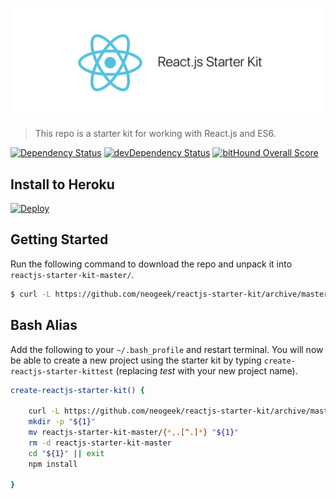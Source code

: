 ![React.js Starter Kit](/static/images/logo.png)

> This repo is a starter kit for working with React.js and ES6.

[![Dependency Status](https://david-dm.org/neogeek/reactjs-starter-kit.svg)](https://david-dm.org/neogeek/reactjs-starter-kit)
[![devDependency Status](https://david-dm.org/neogeek/reactjs-starter-kit/dev-status.svg)](https://david-dm.org/neogeek/reactjs-starter-kit?type=dev)
[![bitHound Overall Score](https://www.bithound.io/github/neogeek/reactjs-starter-kit/badges/score.svg)](https://www.bithound.io/github/neogeek/reactjs-starter-kit)

## Install to Heroku

[![Deploy](https://www.herokucdn.com/deploy/button.svg)](https://heroku.com/deploy)

## Getting Started

Run the following command to download the repo and unpack it into `reactjs-starter-kit-master/`.

```bash
$ curl -L https://github.com/neogeek/reactjs-starter-kit/archive/master.tar.gz | tar -xz
```

## Bash Alias

Add the following to your `~/.bash_profile` and restart terminal. You will now be able to create a new project using the starter kit by typing `create-reactjs-starter-kittest` (replacing _test_ with your new project name).

```bash
create-reactjs-starter-kit() {

    curl -L https://github.com/neogeek/reactjs-starter-kit/archive/master.tar.gz | tar -xz
    mkdir -p "${1}"
    mv reactjs-starter-kit-master/{*,.[^.]*} "${1}"
    rm -d reactjs-starter-kit-master
    cd "${1}" || exit
    npm install

}
```
